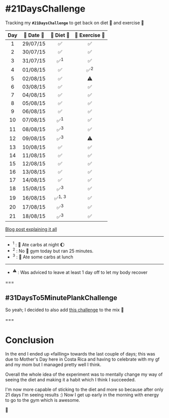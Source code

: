 # #21DaysChallenge
Tracking my **`#21DaysChallenge`** to get back on diet :herb: and exercise :muscle:

| Day | :calendar: Date :calendar: | :herb: Diet :herb: | :muscle: Exercise :muscle: |
|:---:|:-------------------------:|:------------------:|:--------------------------:|
|  1 | 29/07/15 | :white_check_mark:  | :white_check_mark:  |
|  2 | 30/07/15 | :white_check_mark:  | :white_check_mark:  |
|  3 | 31/07/15 | :white_check_mark:<sup>1</sup> | :white_check_mark: |
|  4 | 01/08/15 | :white_check_mark: | :white_check_mark:<sup>2</sup> |
|  5 | 02/08/15 | :white_check_mark: | :warning: |
|  6 | 03/08/15 | :white_check_mark: | :white_check_mark: |
|  7 | 04/08/15 | :white_check_mark: | :white_check_mark: |
|  8 | 05/08/15 | :white_check_mark: | :white_check_mark: |
|  9 | 06/08/15 | :white_check_mark: | :white_check_mark: |
| 10 | 07/08/15 | :white_check_mark:<sup>1</sup> | :white_check_mark: |
| 11 | 08/08/15 | :white_check_mark:<sup>3</sup> | :white_check_mark: |
| 12 | 09/08/15 | :white_check_mark:<sup>3</sup> | :warning: |
| 13 | 10/08/15 | :white_check_mark: | :white_check_mark: |
| 14 | 11/08/15 | :white_check_mark: | :white_check_mark: |
| 15 | 12/08/15 | :white_check_mark: | :white_check_mark: |
| 16 | 13/08/15 | :white_check_mark: | :white_check_mark: |
| 17 | 14/08/15 | :white_check_mark: | :white_check_mark: |
| 18 | 15/08/15 | :white_check_mark:<sup>3</sup> | :white_check_mark: |
| 19 | 16/08/15 | :white_check_mark:<sup>1, 3</sup> | :white_check_mark: |
| 20 | 17/08/15 | :white_check_mark:<sup>3</sup> | :white_check_mark: |
| 21 | 18/08/15 | :white_check_mark:<sup>3</sup> | :white_check_mark: |

[Blog post explaining it all](http://estebantorr.es/blog/2015/07/30/21DaysChallenge/)

--- 

* <sup>1</sup> : :bread: Ate carbs at night :moon:
* <sup>2</sup> : No :muscle: gym today but ran 25 minutes.
* <sup>3</sup> : :bread: Ate some carbs at lunch

---

* <sup>:warning:</sup> : Was adviced to leave at least 1 day off to let my body recover

===

## #31DaysTo5MinutePlankChallenge

So yeah; I decided to also add [this challenge](https://github.com/esttorhe/-30DaysTo5MinutePlankChallenge) to the mix :muscle:

===

# Conclusion

In the end I ended up «failling» towards the last couple of days; this was due to Mother's Day here in Costa Rica and having to celebrate with my gf and my mom but I managed pretty well I think.

Overall the whole idea of the experiment was to mentally change my way of seeing the diet and making it a habit which I think I succeeded.

I'm now more capable of sticking to the diet and more so because after only 21 days I'm seeing results :)
Now I get up early in the morning with energy to go to the gym which is awesome.

:tada:
